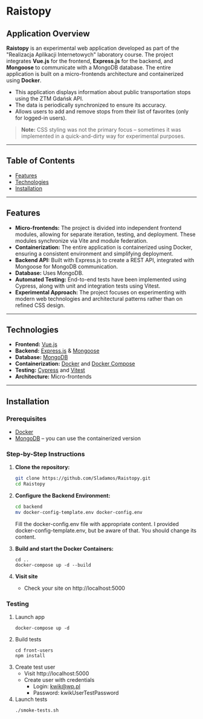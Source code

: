 # Raistopy

## Application Overview

**Raistopy** is an experimental web application developed as part of the "Realizacja Aplikacji Internetowych" laboratory course. The project integrates **Vue.js** for the frontend, **Express.js** for the backend, and **Mongoose** to communicate with a MongoDB database. The entire application is built on a micro-frontends architecture and containerized using **Docker**.

- This application displays information about public transportation stops using the ZTM Gdańsk API. 
- The data is periodically synchronized to ensure its accuracy. 
- Allows users to add and remove stops from their list of favorites (only for logged-in users).
> **Note:** CSS styling was not the primary focus – sometimes it was implemented in a quick-and-dirty way for experimental purposes.
---

## Table of Contents

- [Features](#features)
- [Technologies](#technologies)
- [Installation](#installation)

---

## Features

- **Micro-frontends:** The project is divided into independent frontend modules, allowing for separate iteration, testing, and deployment. These modules synchronize via Vite and module federation.
- **Containerization:** The entire application is containerized using Docker, ensuring a consistent environment and simplifying deployment.
- **Backend API:** Built with Express.js to create a REST API, integrated with Mongoose for MongoDB communication.
- **Database:** Uses MongoDB.
- **Automated Testing:** End-to-end tests have been implemented using Cypress, along with unit and integration tests using Vitest.
- **Experimental Approach:** The project focuses on experimenting with modern web technologies and architectural patterns rather than on refined CSS design.

---

## Technologies

- **Frontend:** [Vue.js](https://vuejs.org/)
- **Backend:** [Express.js](https://expressjs.com/) & [Mongoose](https://mongoosejs.com/)
- **Database:** [MongoDB](https://www.mongodb.com/)
- **Containerization:** [Docker](https://www.docker.com/) and [Docker Compose](https://docs.docker.com/compose/)
- **Testing:** [Cypress](https://www.cypress.io/) and [Vitest](https://vitest.dev/)
- **Architecture:** Micro-frontends

---

## Installation

### Prerequisites

- [Docker](https://www.docker.com/get-started)
- [MongoDB](https://www.mongodb.com/) – you can use the containerized version

### Step-by-Step Instructions

1. **Clone the repository:**

   ```bash
   git clone https://github.com/Sladamos/Raistopy.git
   cd Raistopy
   ```
2. **Configure the Backend Environment:**
   ```bash
   cd backend
   mv docker-config-template.env docker-config.env
    ``` 
   Fill the docker-config.env file with appropriate content. I provided docker-config-template.env, but be aware of that. You should change its content.
3. **Build and start the Docker Containers:**
   ```
   cd ..
   docker-compose up -d --build
   ```
4. **Visit site**
   - Check your site on http://localhost:5000

### Testing

1. Launch app
   ```
   docker-compose up -d
   ```
2. Build tests
   ```
   cd front-users
   npm install
   ```
3. Create test user
   - Visit http://localhost:5000
   - Create user with credentials
     - Login: kwik@wp.pl
     - Password: kwikUserTestPassword
4. Launch tests
   ```
   ./smoke-tests.sh
   ```